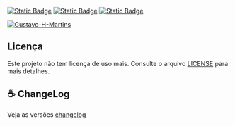 [![Static Badge](https://img.shields.io/badge/DESENVOLVIMENTO_-0.1.2.B-red)](https://github.com/Gustavo-H-Martins/ESTABELECIMENTOS_ETL/tree/DESENVOLVIMENTO)  [![Static Badge](https://img.shields.io/badge/PRODUCÃO_-0.1.0.B-green)](https://github.com/Gustavo-H-Martins/ESTABELECIMENTOS_ETL/tree/PRODUCAO) [![Static Badge](https://img.shields.io/badge/HOMOLOGAÇÃO-0.1.1.B-yellow)](https://github.com/Gustavo-H-Martins/ESTABELECIMENTOS_ETL/tree/HOMOLOGACAO)


[![Gustavo-H-Martins](https://github-readme-stats.vercel.app/api?username=Gustavo-H-Martins&show_icons=true&theme=radical)](https://github.com/Gustavo-H-Martins)
## Licença
Este projeto não tem licença de uso mais. Consulte o arquivo [LICENSE](./app/licence) para mais detalhes.
## ☕ ChangeLog

Veja as versões [changelog](./app/changelog.md)
